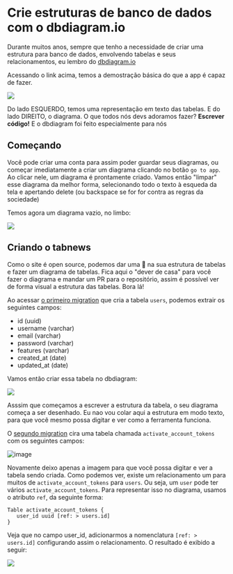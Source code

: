 # Crie estruturas de banco de dados com o dbdiagram.io

Durante muitos anos, sempre que tenho a necessidade de criar uma estrutura para banco de dados, envolvendo tabelas e seus relacionamentos, eu lembro do [dbdiagram.io](dbdiagram.io)

Acessando o link acima, temos a demostração básica do que a app é capaz de fazer. 

![](https://user-images.githubusercontent.com/1509692/208109252-a14ce2dd-3d21-4011-8f10-3e1eb5d9c487.png)

Do lado ESQUERDO, temos uma representação em texto das tabelas. E do lado DIREITO, o diagrama. O que todos nós devs adoramos fazer? **Escrever código!** E o dbdiagram foi feito especialmente para nós

## Começando

Você pode criar uma conta para assim poder guardar seus diagramas, ou começar imediatamente a criar um diagrama clicando no botão `go to app`. Ao clicar nele, um diagrama é prontamente criado. Vamos então "limpar" esse diagrama da melhor forma, selecionando todo o texto à esqueda da tela e apertando delete (ou backspace se for for contra as regras da sociedade)

Temos agora um diagrama vazio, no limbo:

![](https://user-images.githubusercontent.com/1509692/208110090-99c58f2d-ba85-42dc-b64d-0da9bc920da4.png)

## Criando o tabnews

Como o site é open source, podemos dar uma 👀 na sua estrutura de tabelas e fazer um diagrama de tabelas. Fica aqui o "dever de casa" para você fazer o diagrama e mandar um PR para o repositório, assim é possível ver de forma visual a estrutura das tabelas. Bora lá! 

Ao acessar [o primeiro migration](https://github.com/filipedeschamps/tabnews.com.br/blob/main/infra/migrations/1632278997051_create-user-table.js) que cria a tabela `users`, podemos extrair os seguintes campos:

- id (uuid)
- username (varchar)
- email (varchar)
- password (varchar)
- features (varchar)
- created_at (date)
- updated_at (date)

Vamos então criar essa tabela no dbdiagram:


![](https://user-images.githubusercontent.com/1509692/208112719-0aa64e56-b892-4abe-957d-5d2db64ad21a.png)

Asssim que começamos a escrever a estrutura da tabela, o seu diagrama começa a ser desenhado. Eu nao vou colar aqui a estrutura em modo texto, para que você mesmo possa digitar e ver como a ferramenta funciona. 

O [segundo migration](https://github.com/filipedeschamps/tabnews.com.br/blob/main/infra/migrations/1643395493467_create-activate-account-tokens-table.js) cira uma tabela chamada `activate_account_tokens` com os seguintes campos:

![image](https://user-images.githubusercontent.com/1509692/208113830-620e088c-a135-4e44-952f-1c4f60a69898.png)

Novamente deixo apenas a imagem para que você possa digitar e ver a tabela sendo criada. Como podemos ver, existe um relacionamento um para muitos de `activate_account_tokens` para `users`. Ou seja, um `user` pode ter vários `activate_account_tokens`. Para representar isso no diagrama, usamos o atributo `ref`, da seguinte forma:

```
Table activate_account_tokens {
   user_id uuid [ref: > users.id]
}
```

Veja que no campo user_id, adicionarmos a nomenclatura `[ref: > users.id]` configurando assim o relacionamento. O resultado é exibido a seguir:

![](https://user-images.githubusercontent.com/1509692/208115100-d2d86e04-4d48-4742-b8a4-ada47347adda.png)





